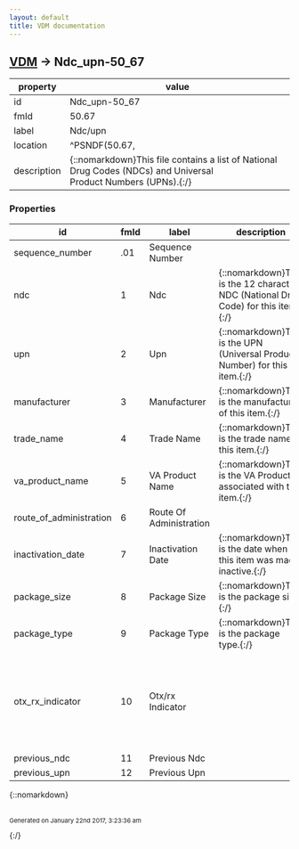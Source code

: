 ```yaml
---
layout: default
title: VDM documentation
---
```


## [VDM](TableOfContent.md) &#8594; Ndc_upn-50_67 

 property | value 
--- | --- 
 id | Ndc_upn-50_67
 fmId | 50.67
 label | Ndc/upn
 location | ^PSNDF(50.67,
 description | {::nomarkdown}This file contains a list of National Drug Codes (NDCs) and Universal<br/>Product Numbers (UPNs).{:/}

### Properties

| id | fmId | label | description | datatype | location | attributes | range | 
| --- | --- | --- | --- | --- | --- | --- | --- | 
| sequence_number | .01 | Sequence Number |  | NUMERIC |  | REQUIRED |  | 
| ndc | 1 | Ndc | {::nomarkdown}This is the 12 character NDC (National Drug Code) for this item.{:/} | STRING |  | INDEXED |  | 
| upn | 2 | Upn | {::nomarkdown}This is the UPN (Universal Product Number) for this item.{:/} | STRING |  | INDEXED |  | 
| manufacturer | 3 | Manufacturer | {::nomarkdown}This is the manufacturer of this item.{:/} | POINTER |  |  | Drug_Manufacturer-55_95 | 
| trade_name | 4 | Trade Name | {::nomarkdown}This is the trade name of this item.{:/} | STRING |  | INDEXED |  | 
| va_product_name | 5 | VA Product Name | {::nomarkdown}This is the VA Product associated with this item.{:/} | POINTER |  |  | [VA_Product-50_68](VA_Product-50_68.md) | 
| route_of_administration | 6 | Route Of Administration |  | [STRING] |  |  |  | 
| inactivation_date | 7 | Inactivation Date | {::nomarkdown}This is the date when this item was made inactive.{:/} | DATE-TIME |  |  |  | 
| package_size | 8 | Package Size | {::nomarkdown}This is the package size.{:/} | POINTER |  |  | Package_Size-50_609 | 
| package_type | 9 | Package Type | {::nomarkdown}This is the package type.{:/} | POINTER |  |  | Package_Type-50_608 | 
| otx_rx_indicator | 10 | Otx/rx Indicator |  | ENUMERATION |  |  | {::nomarkdown}<dl><dt>O</dt><dd>Over the counter</dd><dt>R</dt><dd>Prescription</dd></dl>{:/} | 
| previous_ndc | 11 | Previous Ndc |  | [STRING] |  |  |  | 
| previous_upn | 12 | Previous Upn |  | [STRING] |  |  |  | 

{::nomarkdown} <br/><br/><p style="font-size: 11px">Generated on January 22nd 2017, 3:23:36 am</p>{:/}